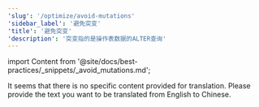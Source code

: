 ```yaml
---
'slug': '/optimize/avoid-mutations'
'sidebar_label': '避免突变'
'title': '避免突变'
'description': '突变指的是操作表数据的ALTER查询'
---
```


import Content from '@site/docs/best-practices/_snippets/_avoid_mutations.md';

It seems that there is no specific content provided for translation. Please provide the text you want to be translated from English to Chinese.
